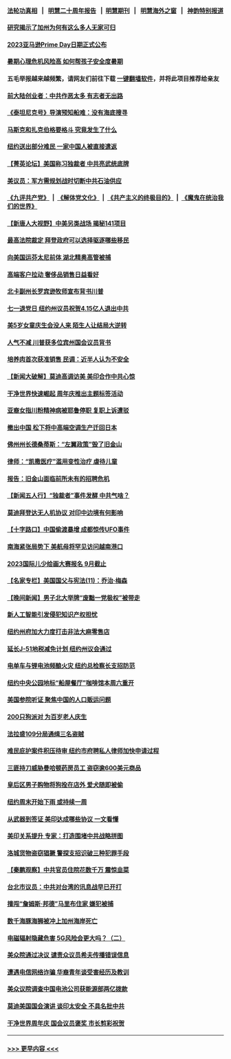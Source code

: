 #### [法轮功真相](https://github.com/gfw-breaker/truth/blob/master/README.md?t=0) &nbsp;&nbsp;|&nbsp;&nbsp; [明慧二十周年报告](https://github.com/gfw-breaker/mh-reports/blob/master/README.md?t=0) &nbsp;&nbsp;|&nbsp;&nbsp;[明慧期刊](https://github.com/gfw-breaker/mh-qikan) &nbsp;&nbsp;|&nbsp;&nbsp; [明慧海外之窗](https://github.com/gfw-breaker/mh-news/blob/master/README.md?t=0) &nbsp;&nbsp;|&nbsp;&nbsp; [神韵特别报道](https://github.com/gfw-breaker/mh-news/blob/master/shenyun.md?t=0)
#### [研究揭示了加州为何有这么多人无家可归](../pages/nsc412/n14021708.md?t=06240943) 
#### [2023亚马逊Prime Day日期正式公布](../pages/nsc412/n14021355.md?t=06240943) 
#### [暑期心理危机风险高 如何帮孩子安全度暑期](../pages/nsc412/n14021353.md?t=06240943) 
#### 五毛举报越来越频繁，请网友们前往下载 [一键翻墙软件](https://github.com/gfw-breaker/ssr-accounts)，并将此项目推荐给亲友
#### [前大陆创业者：中共作恶太多 有志者无出路](../pages/nsc412/n14021246.md?t=06240943) 
#### [《泰坦尼克号》导演预知船难：没有海底搜寻](../pages/nsc412/n14021764.md?t=06240943) 
#### [马斯克和扎克伯格要格斗 究竟发生了什么](../pages/nsc412/n14021734.md?t=06240943) 
#### [纽约送出部分难民 一家中国人被直接遣返](../pages/nsc412/n14021736.md?t=06240943) 
#### [【菁英论坛】美国称习独裁者 中共亮武统底牌](../pages/nsc412/n14021749.md?t=06240943) 
#### [美议员：军方需规划战时切断中共石油供应](../pages/nsc412/n14021633.md?t=06240943) 
#### [《九评共产党》](https://github.com/begood0513/9ping.md/blob/master/README.md) &nbsp;|&nbsp; [《解体党文化》](../../../../jtdwh.md/blob/master/README.md)  &nbsp;|&nbsp; [《共产主义的终极目的》](../../../../gczydzjmd.md/blob/master/README.md) &nbsp;|&nbsp; [《魔鬼在统治我们的世界》](../../../../mgztzwmdsj.md/blob/master/README.md) 
#### [【新唐人大视野】中美另类战场 揭秘141项目](../pages/nsc412/n14021701.md?t=06240943) 
#### [最高法院裁定 拜登政府可以选择驱逐哪些移民](../pages/nsc412/n14021692.md?t=06240943) 
#### [向美国运芬太尼前体 湖北精奥高管被捕](../pages/nsc412/n14021709.md?t=06240943) 
#### [高端客户拉动 奢侈品销售日益看好](../pages/nsc412/n14021621.md?t=06240943) 
#### [北卡副州长罗宾逊牧师宣布背书川普](../pages/nsc412/n14021688.md?t=06240943) 
#### [七一退党日 纽约州议员祝贺4.15亿人退出中共](../pages/nsc412/n14021644.md?t=06240943) 
#### [美5岁女童庆生会没人来 陌生人让结局大逆转](../pages/nsc412/n14021650.md?t=06240943) 
#### [人气不减 川普获多位宾州国会议员背书](../pages/nsc412/n14021515.md?t=06240943) 
#### [培养肉首次获准销售 民调：近半人认为不安全](../pages/nsc412/n14021374.md?t=06240943) 
#### [【新闻大破解】莫迪高调访美 美印合作中共心惊](../pages/nsc412/n14021595.md?t=06240943) 
#### [干净世界快速崛起 周年庆推出主题标签活动](../pages/nsc412/n14021634.md?t=06240943) 
#### [亚裔女指川粉精神病被耶鲁停职 复职上诉遭驳](../pages/nsc412/n14021348.md?t=06240943) 
#### [撤出中国 松下将中高端空调生产迁回日本](../pages/nsc412/n14021669.md?t=06240943) 
#### [佛州州长德桑蒂斯：“左翼政策”毁了旧金山](../pages/nsc412/n14021393.md?t=06240943) 
#### [律师：“凯撒医疗”滥用变性治疗 虐待儿童](../pages/nsc412/n14021391.md?t=06240943) 
#### [报告：旧金山面临前所未有的招聘危机](../pages/nsc412/n14021369.md?t=06240943) 
#### [【新闻五人行】“独裁者”事件发酵 中共气啥？](../pages/nsc412/n14021626.md?t=06240943) 
#### [莫迪拜登达无人机协议 对印中边境有何影响](../pages/nsc412/n14021618.md?t=06240943) 
#### [【十字路口】中国偷渡暴增 成都惊传UFO事件](../pages/nsc412/n14021574.md?t=06240943) 
#### [南海紧张局势下 美航母将罕见访问越南港口](../pages/nsc412/n14021533.md?t=06240943) 
#### [2023国际儿少绘画大赛报名 9月截止](../pages/nsc412/n14021600.md?t=06240943) 
#### [【名家专栏】美国国父与宪法(11)：乔治‧梅森](../pages/nsc412/n14020397.md?t=06240943) 
#### [【晚间新闻】男子北大举牌“废黜一党极权”被带走](../pages/nsc412/n14021427.md?t=06240943) 
#### [新人工智能引发侵犯知识产权担忧](../pages/nsc412/n14021387.md?t=06240943) 
#### [纽约州府加大力度打击非法大麻零售店](../pages/nsc412/n14021314.md?t=06240943) 
#### [延长J-51地税减免计划 纽约州议会通过](../pages/nsc412/n14021336.md?t=06240943) 
#### [电单车与锂电池频酿火灾 纽约总检察长支招防范](../pages/nsc412/n14021325.md?t=06240943) 
#### [纽约中央公园地标“船屋餐厅”咖啡馆本周六重开](../pages/nsc412/n14021338.md?t=06240943) 
#### [美国参院听证 聚焦中国的人口贩运问题](../pages/nsc412/n14021304.md?t=06240943) 
#### [200只狗派对 为百岁老人庆生](../pages/nsc412/n14021352.md?t=06240943) 
#### [法拉盛109分局通缉三名盗贼](../pages/nsc412/n14021312.md?t=06240943) 
#### [难民庇护案件积压待审 纽约市府聘私人律师加快申请过程](../pages/nsc412/n14021319.md?t=06240943) 
#### [三匪持刀威胁曼哈顿药房员工 盗窃逾600美元商品](../pages/nsc412/n14021321.md?t=06240943) 
#### [皇后区男子购物将狗拴在店外 爱犬随即被偷](../pages/nsc412/n14021323.md?t=06240943) 
#### [纽约周末开始下雨 或持续一周](../pages/nsc412/n14021335.md?t=06240943) 
#### [从武器到签证 美印达成哪些协议 一文看懂](../pages/nsc412/n14021258.md?t=06240943) 
#### [美印关系提升 专家：打造围堵中共战略拼图](../pages/nsc412/n14021087.md?t=06240943) 
#### [洛城货物盗窃猖獗 警探支招识破三种犯罪手段](../pages/nsc412/n14021280.md?t=06240943) 
#### [【秦鹏观察】中共官员住院花数千万 震惊韭菜](../pages/nsc412/n14021166.md?t=06240943) 
#### [台北市议员：中共对台湾的讯息战早已开打](../pages/nsc412/n14021232.md?t=06240943) 
#### [擅闯“詹姆斯·邦德”马里布住家 嫌犯被捕](../pages/nsc412/n14021225.md?t=06240943) 
#### [数千海豚海狮被冲上加州海岸死亡](../pages/nsc412/n14021215.md?t=06240943) 
#### [电磁辐射隐藏危害 5G风险会更大吗？（二）](../pages/nsc412/n14021179.md?t=06240943) 
#### [美众院通过决议 谴责众议员希夫传播错误信息](../pages/nsc412/n14021084.md?t=06240943) 
#### [遭遇电信网络诈骗 华裔青年谈受害经历及教训](../pages/nsc412/n14021200.md?t=06240943) 
#### [美众议院调查中国电池公司获能源部两亿拨款](../pages/nsc412/n14021059.md?t=06240943) 
#### [莫迪美国国会演讲 谈印太安全 不具名批中共](../pages/nsc412/n14021153.md?t=06240943) 
#### [干净世界周年庆 国会议员褒奖 市长剪彩祝贺](../pages/nsc412/n14021136.md?t=06240943) 

----
#### [ >>> 更早内容 <<< ](../indexes/nsc412-earlier.md)

